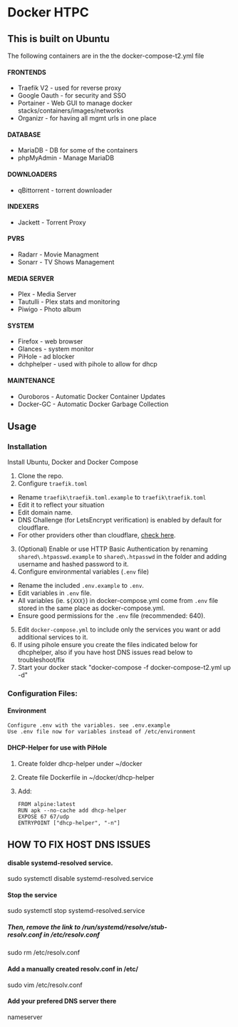 # **Docker HTPC**

## This is built on Ubuntu
The following containers are in the the docker-compose-t2.yml file

#### FRONTENDS

* Traefik V2 - used for reverse proxy
* Google Oauth - for security and SSO
* Portainer - Web GUI to manage docker stacks/containers/images/networks
* Organizr - for having all mgmt urls in one place

#### DATABASE

* MariaDB - DB for some of the containers
* phpMyAdmin - Manage MariaDB

#### DOWNLOADERS

* qBittorrent - torrent downloader

#### INDEXERS
* Jackett - Torrent Proxy

#### PVRS
* Radarr - Movie Managment
* Sonarr - TV Shows Management

#### MEDIA SERVER
* Plex - Media Server
* Tautulli - Plex stats and monitoring
* Piwigo - Photo album

#### SYSTEM

* Firefox - web browser
* Glances - system monitor
* PiHole - ad blocker
* dchphelper - used with pihole to allow for dhcp

#### MAINTENANCE

* Ouroboros - Automatic Docker Container Updates
* Docker-GC - Automatic Docker Garbage Collection

## Usage

### Installation
Install Ubuntu, Docker and Docker Compose

1. Clone the repo.
2. Configure `traefik.toml`
  * Rename `traefik\traefik.toml.example` to `traefik\traefik.toml`
  * Edit it to reflect your situation
  * Edit domain name. 
  * DNS Challenge (for LetsEncrypt verification) is enabled by default for cloudflare. 
  * For other providers other than cloudflare, [check here](https://docs.traefik.io/v2.0/https/acme/#providers).
3. (Optional) Enable or use HTTP Basic Authentication by renaming `shared\.htpasswd.example` to `shared\.htpasswd` in the folder and adding username and hashed password to it. 
4. Configure environmental variables (`.env` file)
  * Rename the included `.env.example` to `.env`.
  * Edit variables in `.env` file. 
  * All variables (ie. `${XXX}`) in docker-compose.yml come from `.env` file stored in the same place as docker-compose.yml. 
  * Ensure good permissions for the `.env` file (recommended: 640).
5. Edit `docker-compose.yml` to include only the services you want or add additional services to it. 
6. If using pihole ensure you create the files indicated below for dhcphelper, also if you have host DNS issues read below to troubleshoot/fix
7. Start your docker stack "docker-compose -f docker-compose-t2.yml up -d" 

### Configuration Files:
#### Environment

    Configure .env with the variables. see .env.example
    Use .env file now for variables instead of /etc/environment

#### DHCP-Helper for use with PiHole

1. Create folder dhcp-helper under ~/docker
2. Create file Dockerfile in ~/docker/dhcp-helper
3. Add:

    `FROM alpine:latest`  
    `RUN apk --no-cache add dhcp-helper`  
    `EXPOSE 67 67/udp`  
    `ENTRYPOINT ["dhcp-helper", "-n"]`  


## HOW TO FIX HOST DNS ISSUES

#### disable systemd-resolved service.
sudo systemctl disable systemd-resolved.service

#### Stop the service
sudo systemctl stop systemd-resolved.service

##### Then, remove the link to /run/systemd/resolve/stub-resolv.conf in /etc/resolv.conf
sudo rm /etc/resolv.conf

#### Add a manually created resolv.conf in /etc/
sudo vim /etc/resolv.conf

#### Add your prefered DNS server there
nameserver <IP OF HOST>
